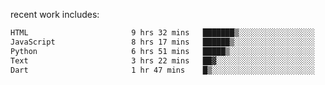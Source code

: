 
<!--<img width="1415" height="100" alt="blu" src="https://github.com/rdsilva01/rdsilva01/assets/101207588/deb060e5-d035-4f09-b511-e3f50605b207">-->

<!-- \> Enthusiastic about developing and building solutions <br>
\> Computer Science and Engineering @ UBI -->

<!-- <a href="https://www.rodrigosilva.live/">personal website</a> 🏁 -->

<!-- ![](https://komarev.com/ghpvc/?username=rdsilva01) -->

recent work includes:
<!--START_SECTION:waka-->

```txt
HTML                       9 hrs 32 mins   ███████▒░░░░░░░░░░░░░░░░░   29.51 %
JavaScript                 8 hrs 17 mins   ██████▒░░░░░░░░░░░░░░░░░░   25.60 %
Python                     6 hrs 51 mins   █████▒░░░░░░░░░░░░░░░░░░░   21.21 %
Text                       3 hrs 22 mins   ██▓░░░░░░░░░░░░░░░░░░░░░░   10.42 %
Dart                       1 hr 47 mins    █▒░░░░░░░░░░░░░░░░░░░░░░░   05.53 %
```

<!--END_SECTION:waka-->


